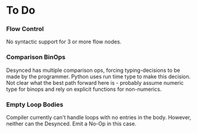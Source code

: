 # To Do

### Flow Control
No syntactic support for 3 or more flow nodes.

### Comparison BinOps
Desynced has multiple comparison ops, forcing typing-decisions to be made by the programmer.  Python uses run time type to make this decision.  Not clear what the best path forward here is - probably assume numeric type for binops and rely on explicit functions for non-numerics.

### Empty Loop Bodies
Compiler currently can't handle loops with no entries in the body.  However, neither can the Desynced.
Emit a No-Op in this case.